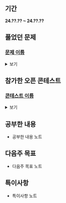 ## 기간
**24.??.?? ~ 24.??.??**

## 풀었던 문제

### [문제 이름]()
<details>
<summary>보기</summary> 

- 정보
    - Tier:
    - Tag:

- 타임라인
    - Problem Open:
    - Tag Open:
    - Solve:

- 풀이
    - 풀이 노트

- 회고
    - 회고 노트

</details>

## 참가한 오픈 콘테스트

### [콘테스트 이름]()
<details>
<summary>보기</summary>

| 문제 | A | B | C | D | E | F | G | H | I | J |
|---|---|---|---|---|---|---|---|---|---|---|
|결과| - | - | - | - | - | - | - | - | - | - | - |
 
- ?번:
 
- 회고:

</details>

## 공부한 내용
- 공부한 내용 노트

## 다음주 목표
- 다음주 목표 노트

## 특이사항
- 특이사항 노트
